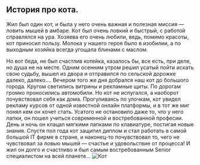 ## История про кота.

Жил был один кот, и была у него очень важная и полезная миссия — ловить мышей в амбаре. 
Кот был очень ловкий и быстрый, с работой справлялся на ура. Хозяева его очень любили, ведь, помимо красоты, кот приносил пользу. Молока у нашего героя было в изобилии, а по выходным хозяйка всегда угощала блинами с маслом.

Но вот беда, не был счастлив котейка, казалось бы, все есть, при деле, но душа не на месте. 
Одним осенним утром решил усатый пойти искать свою судьбу, вышел из двора и отправился по сельской дорожке далеко, далеко.... Вечером того же дня добрался наш кот до большого города. Кругом светились витрины и рекламные щиты. По дорогам громко проносились автомобили. Но кот не испугался, а наоборот почувствовал себя как дома. 
Прогуливаясь по улочкам, кот увидел рекламу курсов от одной известной онлайн платформы, и в тот же миг понял кем он хочет стать. 
Усатого не остановило даже то, что у него лапки, он пошел учиться современной и востребованной професии. День и ночь он клацал мягкими лапками по клавиатуре, постигая новые знания. Спустя пол года кот защитил диплом и стал работать в самой большой IT фирме в стране, и наконец-то почувствовал то, чего не чувствовал за ловью мышей — счастье и удовольствие от процесса! 
И жил он долго и счастливо и был самым востребованным Senior специалистом на всей планете... 
![Кот](https://monosnap.com/direct/495KDVq7JnnAI0G3h6mq4t2oubSORC)